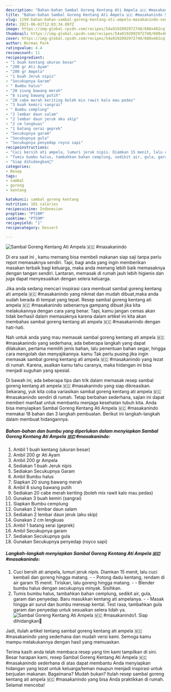 ```yaml
---
description: "Bahan-bahan Sambal Goreng Kentang Ati Ampela 🇲🇨 #masakanindo Sederhana Untuk Jualan"
title: "Bahan-bahan Sambal Goreng Kentang Ati Ampela 🇲🇨 #masakanindo Sederhana Untuk Jualan"
slug: 1199-bahan-bahan-sambal-goreng-kentang-ati-ampela-masakanindo-sederhana-untuk-jualan
date: 2021-06-01T12:03:34.897Z
image: https://img-global.cpcdn.com/recipes/54a9192092972740/680x482cq70/sambal-goreng-kentang-ati-ampela-🇲🇨-masakanindo-foto-resep-utama.jpg
thumbnail: https://img-global.cpcdn.com/recipes/54a9192092972740/680x482cq70/sambal-goreng-kentang-ati-ampela-🇲🇨-masakanindo-foto-resep-utama.jpg
cover: https://img-global.cpcdn.com/recipes/54a9192092972740/680x482cq70/sambal-goreng-kentang-ati-ampela-🇲🇨-masakanindo-foto-resep-utama.jpg
author: Norman Park
ratingvalue: 4.4
reviewcount: 11
recipeingredient:
- "1 buah kentang ukuran besar"
- "200 gr Ati Ayam"
- "200 gr Ampela"
- "1 buah Jeruk nipis"
- "Secukupnya Garam"
- " Bumbu halus"
- "20 siung bawang merah"
- "8 siung bawang putih"
- "20 cabe merah keriting boleh mix rawit kalo mau pedas"
- "3 buah kemiri sangrai"
- " Bumbu cemplung"
- "2 lembar daun salam"
- "2 lembar daun jeruk aku skip"
- "2 cm lengkuas"
- "1 batang serai geprek"
- "Secukupnya garam"
- "Secukupnya gula"
- "Secukupnya penyedap royco sapi"
recipeinstructions:
- "Cuci bersih ati ampela, lumuri jeruk nipis. Diamkan 15 menit, lalu cuci kembali dan goreng hingga matang.  Potong dadu kentang, rendam di air garam 15 menit. Tiriskan, lalu goreng hingga matang.  Blender bumbu halus dengan secukupnya minyak. Sisihkan."
- "Tumis bumbu halus, tambahkan bahan cemplung, sedikit air, gula, garam dan penyedap. Baru masukkan kentang ati ampelanya.   Masak hingga air surut dan bumbu meresap kental. Test rasa, tambahkan gula garam dan penyedap untuk sesuaikan selera lidah ya."
- "Siap dihidangkan🥰"
categories:
- Resep
tags:
- sambal
- goreng
- kentang

katakunci: sambal goreng kentang 
nutrition: 101 calories
recipecuisine: Indonesian
preptime: "PT20M"
cooktime: "PT59M"
recipeyield: "1"
recipecategory: Dessert

---
```



![Sambal Goreng Kentang Ati Ampela 🇲🇨 #masakanindo](https://img-global.cpcdn.com/recipes/54a9192092972740/680x482cq70/sambal-goreng-kentang-ati-ampela-🇲🇨-masakanindo-foto-resep-utama.jpg)

Di era  saat ini , kamu memang bisa membeli makanan siap saji tanpa perlu repot memasaknya sendiri. Tapi, bagi anda yang ingin memberikan masakan terbaik bagi keluarga, maka anda memang lebih baik memasaknya dengan tangan sendiri. Lantaran, memasak di rumah jauh lebih higienis dan juga dapat menyesuaikan dengan selera keluarga.

Jika anda sedang mencari inspirasi cara membuat sambal goreng kentang ati ampela 🇲🇨 #masakanindo yang nikmat dan mudah dibuat,maka anda sudah berada di tempat yang tepat. Resep sambal goreng kentang ati ampela 🇲🇨 #masakanindo  sebenarnya gampang dibuat jika kita melakukannya dengan cara yang benar. Tapi, kamu jangan cemas akan tidak berhasil dalam memasaknya 
karena dalam artikel ini kita akan membahas sambal goreng kentang ati ampela 🇲🇨 #masakanindo dengan hati-hati.  



Nah untuk anda yang mau memasak sambal goreng kentang ati ampela 🇲🇨 #masakanindo yang sederhana, ada beberapa langkah yang dapat dilakukan, pertama memilih jenis bahan, lalu penentuan bahan segar, hingga cara mengolah dan menyajikannya. kamu Tak perlu pusing jika ingin memasak sambal goreng kentang ati ampela 🇲🇨 #masakanindo yang lezat di rumah. Karena, asalkan kamu  tahu caranya, maka hidangan ini bisa menjadi suguhan yang spesial.

Di bawah ini, ada beberapa tips dan trik dalam memasak resep sambal goreng kentang ati ampela 🇲🇨 #masakanindo yang siap dikreasikan. Sekarang, yuk kita coba variasikan sambal goreng kentang ati ampela 🇲🇨 #masakanindo sendiri di rumah. Tetap berbahan sederhana, sajian ini dapat memberi manfaat untuk membantu menjaga kesehatan tubuh kita. Anda bisa menyiapkan Sambal Goreng Kentang Ati Ampela 🇲🇨 #masakanindo memakai 18 bahan dan 3 langkah pembuatan. Berikut ini langkah-langkah dalam membuat hidangannya.

<!--inarticleads1-->

##### Bahan-bahan dan bumbu yang diperlukan dalam menyiapkan Sambal Goreng Kentang Ati Ampela 🇲🇨 #masakanindo:

1. Ambil 1 buah kentang (ukuran besar)
1. Ambil 200 gr Ati Ayam
1. Ambil 200 gr Ampela
1. Sediakan 1 buah Jeruk nipis
1. Sediakan Secukupnya Garam
1. Ambil  Bumbu halus
1. Siapkan 20 siung bawang merah
1. Ambil 8 siung bawang putih
1. Sediakan 20 cabe merah keriting (boleh mix rawit kalo mau pedas)
1. Gunakan 3 buah kemiri (sangrai)
1. Siapkan  Bumbu cemplung
1. Gunakan 2 lembar daun salam
1. Sediakan 2 lembar daun jeruk (aku skip)
1. Gunakan 2 cm lengkuas
1. Ambil 1 batang serai (geprek)
1. Ambil Secukupnya garam
1. Sediakan Secukupnya gula
1. Gunakan Secukupnya penyedap (royco sapi)




<!--inarticleads2-->

##### Langkah-langkah menyiapkan Sambal Goreng Kentang Ati Ampela 🇲🇨 #masakanindo:

1. Cuci bersih ati ampela, lumuri jeruk nipis. Diamkan 15 menit, lalu cuci kembali dan goreng hingga matang. -  - Potong dadu kentang, rendam di air garam 15 menit. Tiriskan, lalu goreng hingga matang. -  - Blender bumbu halus dengan secukupnya minyak. Sisihkan.
1. Tumis bumbu halus, tambahkan bahan cemplung, sedikit air, gula, garam dan penyedap. Baru masukkan kentang ati ampelanya.  -  - Masak hingga air surut dan bumbu meresap kental. Test rasa, tambahkan gula garam dan penyedap untuk sesuaikan selera lidah ya.
<img src="//assets-global.cpcdn.com/assets/icons/button_play-2c75c40dde080a61004c1f40b05d8f140eaff45d7e9e6481dc71c63d2e7c4909.png" alt="Sambal Goreng Kentang Ati Ampela 🇲🇨 #masakanindo">1. Siap dihidangkan🥰




Jadi, itulah artikel tentang  sambal goreng kentang ati ampela 🇲🇨 #masakanindo  yang sederhana dan mudah versi kami. Semoga kamu mampu melakukannya dengan hasil yang memuaskan. 

Terima kasih anda telah membaca resep yang tim kami tampilkan di sini. Besar harapan kami, resep  Sambal Goreng Kentang Ati Ampela 🇲🇨 #masakanindo sederhana di atas dapat membantu Anda menyiapkan hidangan yang lezat untuk keluarga/teman maupun menjadi inspirasi untuk berjualan makanan. Bagaimana? Mudah bukan? Itulah resep sambal goreng kentang ati ampela 🇲🇨 #masakanindo yang bisa Anda praktikkan di rumah. Selamat mencoba!

